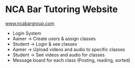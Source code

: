 # NCA Bar Tutoring Website

www.ncabargroup.com

- Login System
- Aamer -> Create users & assign classes
- Student -> Login & see classes
- Aamer -> Upload videos and audio to specific classes
- Student -> See videos and audio for classes
- Message board for each class (Posting, reading, sorted)
